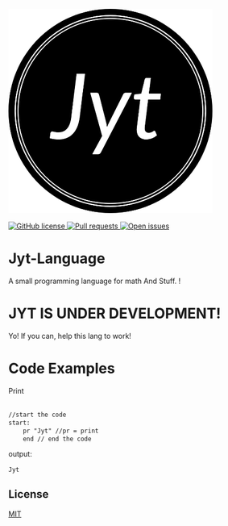 ![alt text](https://github.com/1Chip1/Jyt-Language/blob/main/logo.png?raw=true)

<a href="https://github.com/1Chip1/Jyt-Language/blob/master/LICENSE">
    <img alt="GitHub license" src="https://img.shields.io/github/license/1Chip1/Jyt-Language">
</a>
<a href="https://github.com/1Chip1/Jyt-Language/issues">
    <img alt="Pull requests" src="https://shields.io/github/issues-pr/1Chip1/Jyt-Language">
</a>
<a href="https://github.com/1Chip1/Jyt-Language/issues">
    <img alt="Open issues" src="https://shields.io/github/issues/1Chip1/Jyt-Language">
</a>

# Jyt-Language
A small programming language for math And Stuff.
!
# JYT IS UNDER DEVELOPMENT!
Yo! If you can, help this lang to work!
# Code Examples
Print
```

//start the code
start:
    pr "Jyt" //pr = print
    end // end the code
```
output:
```
Jyt
```


## License
[MIT](https://choosealicense.com/licenses/mit/)
